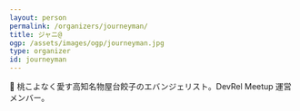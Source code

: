 ```yaml
---
layout: person
permalink: /organizers/journeyman/
title: ジャニ@
ogp: /assets/images/ogp/journeyman.jpg
type: organizer
id: journeyman
---
```

🍑 桃こよなく愛す高知名物屋台餃子のエバンジェリスト。DevRel Meetup 運営メンバー。
